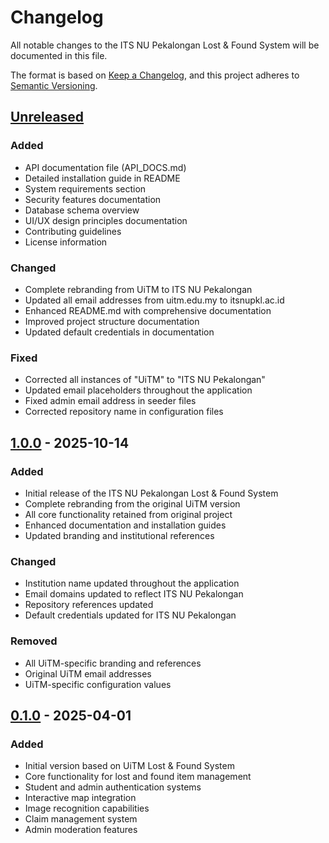 # Changelog

All notable changes to the ITS NU Pekalongan Lost & Found System will be documented in this file.

The format is based on [Keep a Changelog](https://keepachangelog.com/en/1.0.0/),
and this project adheres to [Semantic Versioning](https://semver.org/spec/v2.0.0.html).

## [Unreleased]

### Added
- API documentation file (API_DOCS.md)
- Detailed installation guide in README
- System requirements section
- Security features documentation
- Database schema overview
- UI/UX design principles documentation
- Contributing guidelines
- License information

### Changed
- Complete rebranding from UiTM to ITS NU Pekalongan
- Updated all email addresses from uitm.edu.my to itsnupkl.ac.id
- Enhanced README.md with comprehensive documentation
- Improved project structure documentation
- Updated default credentials in documentation

### Fixed
- Corrected all instances of "UiTM" to "ITS NU Pekalongan"
- Updated email placeholders throughout the application
- Fixed admin email address in seeder files
- Corrected repository name in configuration files

## [1.0.0] - 2025-10-14

### Added
- Initial release of the ITS NU Pekalongan Lost & Found System
- Complete rebranding from the original UiTM version
- All core functionality retained from original project
- Enhanced documentation and installation guides
- Updated branding and institutional references

### Changed
- Institution name updated throughout the application
- Email domains updated to reflect ITS NU Pekalongan
- Repository references updated
- Default credentials updated for ITS NU Pekalongan

### Removed
- All UiTM-specific branding and references
- Original UiTM email addresses
- UiTM-specific configuration values

## [0.1.0] - 2025-04-01

### Added
- Initial version based on UiTM Lost & Found System
- Core functionality for lost and found item management
- Student and admin authentication systems
- Interactive map integration
- Image recognition capabilities
- Claim management system
- Admin moderation features

[Unreleased]: https://github.com/your-username/lost-and-found-itsnupkl/compare/v1.0.0...HEAD
[1.0.0]: https://github.com/your-username/lost-and-found-itsnupkl/compare/v0.1.0...v1.0.0
[0.1.0]: https://github.com/your-username/lost-and-found-itsnupkl/releases/tag/v0.1.0
